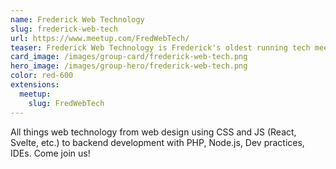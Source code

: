 ```yaml
---
name: Frederick Web Technology
slug: frederick-web-tech
url: https://www.meetup.com/FredWebTech/
teaser: Frederick Web Technology is Frederick's oldest running tech meetup group. This group digs into the tech and programming languages that make the web work from frontend to backend.
card_image: /images/group-card/frederick-web-tech.png
hero_image: /images/group-hero/frederick-web-tech.png
color: red-600
extensions:
  meetup:
    slug: FredWebTech
---
```

All things web technology from web design using CSS and JS (React, Svelte, etc.) to backend development with PHP, Node.js, Dev practices, IDEs. Come join us!
